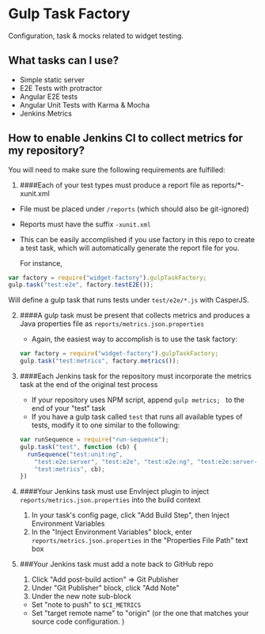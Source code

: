 Gulp Task Factory
=============

Configuration, task &amp; mocks related to widget testing.

## What tasks can I use?

- Simple static server
- E2E Tests with protractor
- Angular E2E tests
- Angular Unit Tests with Karma & Mocha
- Jenkins Metrics

## How to enable Jenkins CI to collect metrics for my repository?

You will need to make sure the following requirements are fulfilled:

1. ####Each of your test types must produce a report file as reports/*-xunit.xml
  - File must be placed under ```/reports``` (which should also be git-ignored)
  - Reports must have the suffix ```-xunit.xml```
  - This can be easily accomplished if you use factory in this repo to create a test task, which will automatically generate the report file for you.

    For instance,
  ```javascript
  var factory = require("widget-factory").gulpTaskFactory;
  gulp.task("test:e2e", factory.testE2E());
  ```
  Will define a gulp task that runs tests under ```test/e2e/*.js``` with CasperJS.

2. ####A gulp task must be present that collects metrics and produces a Java properties file as ```reports/metrics.json.properties```
   - Again, the easiest way to accomplish is to use the task factory:
   ```javascript
   var factory = require("widget-factory").gulpTaskFactory;
   gulp.task("test:metrics", factory.metrics());
   ```
3. ####Each Jenkins task for the repository must incorporate the metrics task at the end of the original test process
   - If your repository uses NPM script, append ```gulp metrics; ``` to the end of your "test" task
   - If you have a gulp task called ```test``` that runs all available types of tests, modify it to one similar to the following:

   ```javascript
   var runSequence = require("run-sequence");
   gulp.task("test", function (cb) {
     runSequence("test:unit:ng",
       "test:e2e:server", "test:e2e", "test:e2e:ng", "test:e2e:server-close",
       "test:metrics", cb);
   })

   ```
4. ####Your Jenkins task must use EnvInject plugin to inject ```reports/metrics.json.properties``` into the build context
   1. In your task's config page, click "Add Build Step", then Inject Environment Variables
   2. In the "Inject Environment Variables" block, enter ```reports/metrics.json.properties``` in the "Properties File Path" text box

5. ###Your Jenkins task must add a note back to GitHub repo
   1. Click "Add post-build action" => Git Publisher
   2. Under "Git Publisher" block, click "Add Note"
   3. Under the new note sub-block
     - Set "note to push" to ```$CI_METRICS```
     - Set "target remote name" to "origin" (or the one that matches your source code configuration. )
